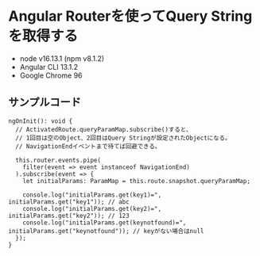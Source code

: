 # Angular Routerを使ってQuery Stringを取得する

- node v16.13.1 (npm v8.1.2)
- Angular CLI 13.1.2
- Google Chrome 96

## サンプルコード

```
ngOnInit(): void {
  // ActivatedRoute.queryParamMap.subscribe()すると、
  // 1回目は空のObject、2回目はQuery Stringが設定されたObjectになる。
  // NavigationEndイベントまで待てば回避できる。
  
  this.router.events.pipe(
    filter(event => event instanceof NavigationEnd)
  ).subscribe(event => {
    let initialParams: ParamMap = this.route.snapshot.queryParamMap;
    
    console.log("initialParams.get(key1)=", initialParams.get("key1")); // abc
    console.log("initialParams.get(key2)=", initialParams.get("key2")); // 123
    console.log("initialParams.get(keynotfound)=", initialParams.get("keynotfound")); // keyがない場合はnull
  });
}
```
